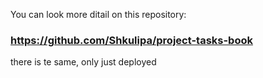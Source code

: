You can look more ditail on this repository:

### https://github.com/Shkulipa/project-tasks-book

there  is te same, only just deployed 
